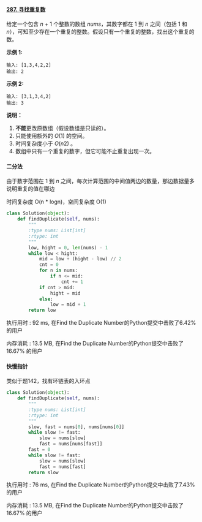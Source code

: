 #### [287. 寻找重复数](https://leetcode-cn.com/problems/find-the-duplicate-number/)

给定一个包含 *n* + 1 个整数的数组 *nums*，其数字都在 1 到 *n* 之间（包括 1 和 *n*），可知至少存在一个重复的整数。假设只有一个重复的整数，找出这个重复的数。

**示例 1:**

```
输入: [1,3,4,2,2]
输出: 2
```

**示例 2:**

```
输入: [3,1,3,4,2]
输出: 3
```

**说明：**

1. **不能**更改原数组（假设数组是只读的）。
2. 只能使用额外的 *O*(1) 的空间。
3. 时间复杂度小于 *O*(*n*2) 。
4. 数组中只有一个重复的数字，但它可能不止重复出现一次。



#### 二分法

由于数字范围在 1 到 *n* 之间，每次计算范围的中间值两边的数量，那边数据量多说明重复的值在哪边

时间复杂度 O(n * logn)，空间复杂度 O(1)

```python
class Solution(object):
    def findDuplicate(self, nums):
        """
        :type nums: List[int]
        :rtype: int
        """
        low, hight = 0, len(nums) - 1
        while low < hight:
            mid = low + (hight - low) // 2
            cnt = 0
            for n in nums:
                if n <= mid:
                    cnt += 1
            if cnt > mid:
                hight = mid
            else:
                low = mid + 1
        return low
```

执行用时 : 92 ms, 在Find the Duplicate Number的Python提交中击败了6.42% 的用户

内存消耗 : 13.5 MB, 在Find the Duplicate Number的Python提交中击败了16.67% 的用户



#### 快慢指针

类似于题142，找有环链表的入环点

```python
class Solution(object):
    def findDuplicate(self, nums):
        """
        :type nums: List[int]
        :rtype: int
        """
        slow, fast = nums[0], nums[nums[0]]
        while slow != fast:
            slow = nums[slow]
            fast = nums[nums[fast]]
        fast = 0
        while slow != fast:
            slow = nums[slow]
            fast = nums[fast]
        return slow
```

执行用时 : 76 ms, 在Find the Duplicate Number的Python提交中击败了7.43% 的用户

内存消耗 : 13.5 MB, 在Find the Duplicate Number的Python提交中击败了16.67% 的用户